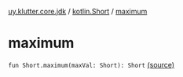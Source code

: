 [uy.klutter.core.jdk](../index.md) / [kotlin.Short](index.md) / [maximum](.)


# maximum
<code>fun Short.maximum(maxVal: Short): Short</code> [(source)](https://github.com/kohesive/klutter/blob/master/core-jdk6/src/main/kotlin/uy/klutter/core/jdk/Numbers.kt#L22)<br/>

